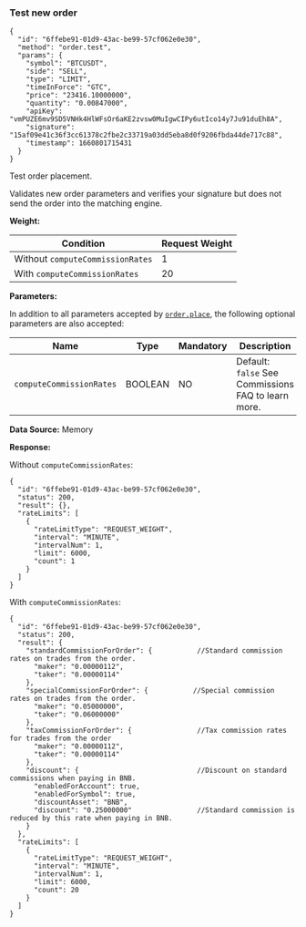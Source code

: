 ### Test new order 

```
{  
  "id": "6ffebe91-01d9-43ac-be99-57cf062e0e30",  
  "method": "order.test",  
  "params": {  
    "symbol": "BTCUSDT",  
    "side": "SELL",  
    "type": "LIMIT",  
    "timeInForce": "GTC",  
    "price": "23416.10000000",  
    "quantity": "0.00847000",  
    "apiKey": "vmPUZE6mv9SD5VNHk4HlWFsOr6aKE2zvsw0MuIgwCIPy6utIco14y7Ju91duEh8A",  
    "signature": "15af09e41c36f3cc61378c2fbe2c33719a03dd5eba8d0f9206fbda44de717c88",  
    "timestamp": 1660801715431  
  }  
}
```

Test order placement.

Validates new order parameters and verifies your signature
but does not send the order into the matching engine.

**Weight:**

| Condition | Request Weight |
| --- | --- |
| Without `computeCommissionRates` | 1 |
| With `computeCommissionRates` | 20 |

**Parameters:**

In addition to all parameters accepted by [`order.place`](/docs/binance-spot-api-docs/websocket-api/trading-requests#place-new-order-trade),
the following optional parameters are also accepted:

| Name | Type | Mandatory | Description |
| --- | --- | --- | --- |
| `computeCommissionRates` | BOOLEAN | NO | Default: `false`   See Commissions FAQ to learn more. |

**Data Source:**
Memory

**Response:**

Without `computeCommissionRates`:

```
{  
  "id": "6ffebe91-01d9-43ac-be99-57cf062e0e30",  
  "status": 200,  
  "result": {},  
  "rateLimits": [  
    {  
      "rateLimitType": "REQUEST_WEIGHT",  
      "interval": "MINUTE",  
      "intervalNum": 1,  
      "limit": 6000,  
      "count": 1  
    }  
  ]  
}
```

With `computeCommissionRates`:

```
{  
  "id": "6ffebe91-01d9-43ac-be99-57cf062e0e30",  
  "status": 200,  
  "result": {  
    "standardCommissionForOrder": {           //Standard commission rates on trades from the order.  
      "maker": "0.00000112",  
      "taker": "0.00000114"  
    },  
    "specialCommissionForOrder": {           //Special commission rates on trades from the order.  
      "maker": "0.05000000",  
      "taker": "0.06000000"  
    },  
    "taxCommissionForOrder": {                //Tax commission rates for trades from the order  
      "maker": "0.00000112",  
      "taker": "0.00000114"  
    },  
    "discount": {                             //Discount on standard commissions when paying in BNB.  
      "enabledForAccount": true,  
      "enabledForSymbol": true,  
      "discountAsset": "BNB",  
      "discount": "0.25000000"                //Standard commission is reduced by this rate when paying in BNB.  
    }  
  },  
  "rateLimits": [  
    {  
      "rateLimitType": "REQUEST_WEIGHT",  
      "interval": "MINUTE",  
      "intervalNum": 1,  
      "limit": 6000,  
      "count": 20  
    }  
  ]  
}
```